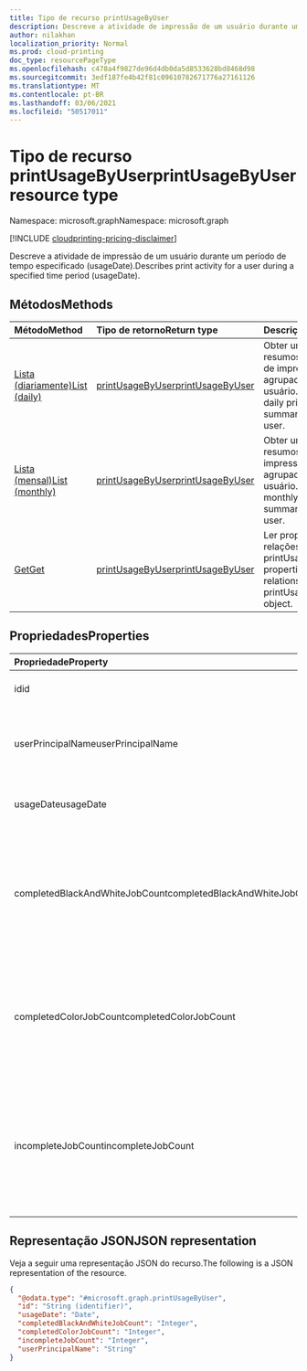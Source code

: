 ```yaml
---
title: Tipo de recurso printUsageByUser
description: Descreve a atividade de impressão de um usuário durante um período de tempo especificado (usageDate).
author: nilakhan
localization_priority: Normal
ms.prod: cloud-printing
doc_type: resourcePageType
ms.openlocfilehash: c478a4f9827de96d4db0da5d8533628bd8468d98
ms.sourcegitcommit: 3edf187fe4b42f81c09610782671776a27161126
ms.translationtype: MT
ms.contentlocale: pt-BR
ms.lasthandoff: 03/06/2021
ms.locfileid: "50517011"
---
```

# <a name="printusagebyuser-resource-type"></a><span data-ttu-id="8dc9b-103">Tipo de recurso printUsageByUser</span><span class="sxs-lookup"><span data-stu-id="8dc9b-103">printUsageByUser resource type</span></span>

<span data-ttu-id="8dc9b-104">Namespace: microsoft.graph</span><span class="sxs-lookup"><span data-stu-id="8dc9b-104">Namespace: microsoft.graph</span></span>

[!INCLUDE [cloudprinting-pricing-disclaimer](../../includes/cloudprinting-pricing-disclaimer.md)]

<span data-ttu-id="8dc9b-105">Descreve a atividade de impressão de um usuário durante um período de tempo especificado (usageDate).</span><span class="sxs-lookup"><span data-stu-id="8dc9b-105">Describes print activity for a user during a specified time period (usageDate).</span></span>

## <a name="methods"></a><span data-ttu-id="8dc9b-106">Métodos</span><span class="sxs-lookup"><span data-stu-id="8dc9b-106">Methods</span></span>
|<span data-ttu-id="8dc9b-107">Método</span><span class="sxs-lookup"><span data-stu-id="8dc9b-107">Method</span></span>|<span data-ttu-id="8dc9b-108">Tipo de retorno</span><span class="sxs-lookup"><span data-stu-id="8dc9b-108">Return type</span></span>|<span data-ttu-id="8dc9b-109">Descrição</span><span class="sxs-lookup"><span data-stu-id="8dc9b-109">Description</span></span>|
|:---|:---|:---|
| [<span data-ttu-id="8dc9b-110">Lista (diariamente)</span><span class="sxs-lookup"><span data-stu-id="8dc9b-110">List (daily)</span></span>](../api/reportroot-list-dailyprintusagebyuser.md) | [<span data-ttu-id="8dc9b-111">printUsageByUser</span><span class="sxs-lookup"><span data-stu-id="8dc9b-111">printUsageByUser</span></span>](printusagebyuser.md) | <span data-ttu-id="8dc9b-112">Obter uma lista de resumos de uso diário de impressão, agrupados por usuário.</span><span class="sxs-lookup"><span data-stu-id="8dc9b-112">Get a list of daily print usage summaries, grouped by user.</span></span> |
| [<span data-ttu-id="8dc9b-113">Lista (mensal)</span><span class="sxs-lookup"><span data-stu-id="8dc9b-113">List (monthly)</span></span>](../api/reportroot-list-monthlyprintusagebyuser.md) | [<span data-ttu-id="8dc9b-114">printUsageByUser</span><span class="sxs-lookup"><span data-stu-id="8dc9b-114">printUsageByUser</span></span>](printusagebyuser.md) | <span data-ttu-id="8dc9b-115">Obter uma lista de resumos de uso de impressão mensal, agrupados por usuário.</span><span class="sxs-lookup"><span data-stu-id="8dc9b-115">Get a list of monthly print usage summaries, grouped by user.</span></span> |
| [<span data-ttu-id="8dc9b-116">Get</span><span class="sxs-lookup"><span data-stu-id="8dc9b-116">Get</span></span>](../api/printusagebyuser-get.md) | [<span data-ttu-id="8dc9b-117">printUsageByUser</span><span class="sxs-lookup"><span data-stu-id="8dc9b-117">printUsageByUser</span></span>](printusagebyuser.md) | <span data-ttu-id="8dc9b-118">Ler propriedades e relações de um objeto printUsageByUser.</span><span class="sxs-lookup"><span data-stu-id="8dc9b-118">Read properties and relationships of a printUsageByUser object.</span></span> |

## <a name="properties"></a><span data-ttu-id="8dc9b-119">Propriedades</span><span class="sxs-lookup"><span data-stu-id="8dc9b-119">Properties</span></span>
|<span data-ttu-id="8dc9b-120">Propriedade</span><span class="sxs-lookup"><span data-stu-id="8dc9b-120">Property</span></span>|<span data-ttu-id="8dc9b-121">Tipo</span><span class="sxs-lookup"><span data-stu-id="8dc9b-121">Type</span></span>|<span data-ttu-id="8dc9b-122">Descrição</span><span class="sxs-lookup"><span data-stu-id="8dc9b-122">Description</span></span>|
|:---|:---|:---|
|<span data-ttu-id="8dc9b-123">id</span><span class="sxs-lookup"><span data-stu-id="8dc9b-123">id</span></span>|<span data-ttu-id="8dc9b-124">Cadeia de caracteres</span><span class="sxs-lookup"><span data-stu-id="8dc9b-124">String</span></span>|<span data-ttu-id="8dc9b-125">A ID deste resumo de uso.</span><span class="sxs-lookup"><span data-stu-id="8dc9b-125">The ID of this usage summary.</span></span>|
|<span data-ttu-id="8dc9b-126">userPrincipalName</span><span class="sxs-lookup"><span data-stu-id="8dc9b-126">userPrincipalName</span></span>|<span data-ttu-id="8dc9b-127">Cadeia de caracteres</span><span class="sxs-lookup"><span data-stu-id="8dc9b-127">String</span></span>|<span data-ttu-id="8dc9b-128">O UPN do usuário representado por essas estatísticas.</span><span class="sxs-lookup"><span data-stu-id="8dc9b-128">The UPN of the user represented by these statistics.</span></span>|
|<span data-ttu-id="8dc9b-129">usageDate</span><span class="sxs-lookup"><span data-stu-id="8dc9b-129">usageDate</span></span>|<span data-ttu-id="8dc9b-130">Data</span><span class="sxs-lookup"><span data-stu-id="8dc9b-130">Date</span></span>|<span data-ttu-id="8dc9b-131">A data associada a essas estatísticas.</span><span class="sxs-lookup"><span data-stu-id="8dc9b-131">The date associated with these statistics.</span></span>|
|<span data-ttu-id="8dc9b-132">completedBlackAndWhiteJobCount</span><span class="sxs-lookup"><span data-stu-id="8dc9b-132">completedBlackAndWhiteJobCount</span></span>|<span data-ttu-id="8dc9b-133">Int64</span><span class="sxs-lookup"><span data-stu-id="8dc9b-133">Int64</span></span>|<span data-ttu-id="8dc9b-134">O número de trabalhos de impressão em preto e branco concluídos em nome do usuário na data associada.</span><span class="sxs-lookup"><span data-stu-id="8dc9b-134">The number of black and white print jobs completed on behalf of the user on the associated date.</span></span>|
|<span data-ttu-id="8dc9b-135">completedColorJobCount</span><span class="sxs-lookup"><span data-stu-id="8dc9b-135">completedColorJobCount</span></span>|<span data-ttu-id="8dc9b-136">Int64</span><span class="sxs-lookup"><span data-stu-id="8dc9b-136">Int64</span></span>|<span data-ttu-id="8dc9b-137">O número de trabalhos de impressão de cores concluídos em nome do usuário na data associada.</span><span class="sxs-lookup"><span data-stu-id="8dc9b-137">The number of color print jobs completed on behalf of the user on the associated date.</span></span>|
|<span data-ttu-id="8dc9b-138">incompleteJobCount</span><span class="sxs-lookup"><span data-stu-id="8dc9b-138">incompleteJobCount</span></span>|<span data-ttu-id="8dc9b-139">Int64</span><span class="sxs-lookup"><span data-stu-id="8dc9b-139">Int64</span></span>|<span data-ttu-id="8dc9b-140">O número de trabalhos de impressão que foram enraizadas em nome do usuário, mas não concluídos, na data associada.</span><span class="sxs-lookup"><span data-stu-id="8dc9b-140">The number of print jobs that were queued on behalf of the user, but not completed, on the associated date.</span></span>|

## <a name="json-representation"></a><span data-ttu-id="8dc9b-141">Representação JSON</span><span class="sxs-lookup"><span data-stu-id="8dc9b-141">JSON representation</span></span>
<span data-ttu-id="8dc9b-142">Veja a seguir uma representação JSON do recurso.</span><span class="sxs-lookup"><span data-stu-id="8dc9b-142">The following is a JSON representation of the resource.</span></span>
<!-- {
  "blockType": "resource",
  "keyProperty": "id",
  "@odata.type": "microsoft.graph.printUsageByUser",
  "openType": false
}
-->
``` json
{
  "@odata.type": "#microsoft.graph.printUsageByUser",
  "id": "String (identifier)",
  "usageDate": "Date",
  "completedBlackAndWhiteJobCount": "Integer",
  "completedColorJobCount": "Integer",
  "incompleteJobCount": "Integer",
  "userPrincipalName": "String"
}
```

